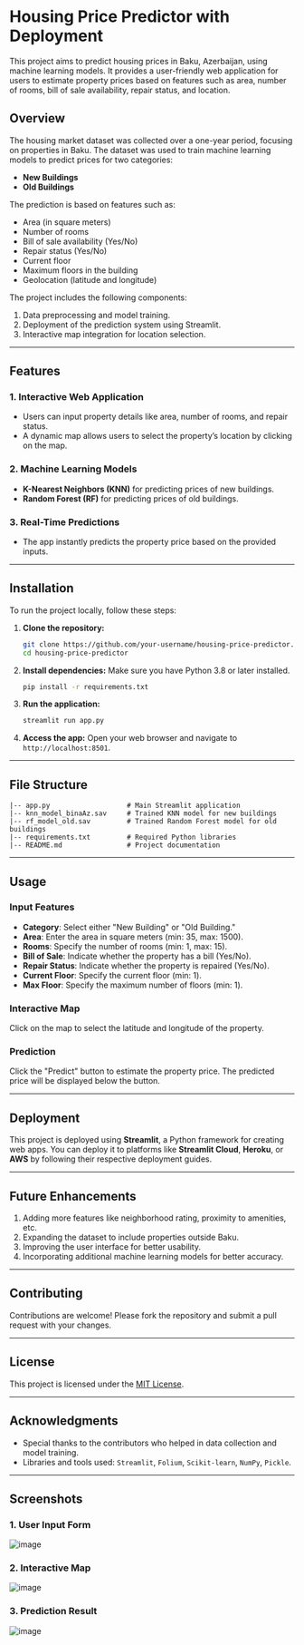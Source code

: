 # Housing Price Predictor with Deployment

This project aims to predict housing prices in Baku, Azerbaijan, using machine learning models. It provides a user-friendly web application for users to estimate property prices based on features such as area, number of rooms, bill of sale availability, repair status, and location.

## Overview

The housing market dataset was collected over a one-year period, focusing on properties in Baku. The dataset was used to train machine learning models to predict prices for two categories:

- **New Buildings**
- **Old Buildings**

The prediction is based on features such as:
- Area (in square meters)
- Number of rooms
- Bill of sale availability (Yes/No)
- Repair status (Yes/No)
- Current floor
- Maximum floors in the building
- Geolocation (latitude and longitude)

The project includes the following components:
1. Data preprocessing and model training.
2. Deployment of the prediction system using Streamlit.
3. Interactive map integration for location selection.

---

## Features

### **1. Interactive Web Application**
- Users can input property details like area, number of rooms, and repair status.
- A dynamic map allows users to select the property’s location by clicking on the map.

### **2. Machine Learning Models**
- **K-Nearest Neighbors (KNN)** for predicting prices of new buildings.
- **Random Forest (RF)** for predicting prices of old buildings.

### **3. Real-Time Predictions**
- The app instantly predicts the property price based on the provided inputs.

---

## Installation

To run the project locally, follow these steps:

1. **Clone the repository:**
   ```bash
   git clone https://github.com/your-username/housing-price-predictor.git
   cd housing-price-predictor
   ```

2. **Install dependencies:**
   Make sure you have Python 3.8 or later installed.
   ```bash
   pip install -r requirements.txt
   ```

3. **Run the application:**
   ```bash
   streamlit run app.py
   ```

4. **Access the app:**
   Open your web browser and navigate to `http://localhost:8501`.

---

## File Structure

```
|-- app.py                   # Main Streamlit application
|-- knn_model_binaAz.sav     # Trained KNN model for new buildings
|-- rf_model_old.sav         # Trained Random Forest model for old buildings
|-- requirements.txt         # Required Python libraries
|-- README.md                # Project documentation
```

---

## Usage

### **Input Features**
- **Category**: Select either "New Building" or "Old Building."
- **Area**: Enter the area in square meters (min: 35, max: 1500).
- **Rooms**: Specify the number of rooms (min: 1, max: 15).
- **Bill of Sale**: Indicate whether the property has a bill (Yes/No).
- **Repair Status**: Indicate whether the property is repaired (Yes/No).
- **Current Floor**: Specify the current floor (min: 1).
- **Max Floor**: Specify the maximum number of floors (min: 1).

### **Interactive Map**
Click on the map to select the latitude and longitude of the property.

### **Prediction**
Click the "Predict" button to estimate the property price. The predicted price will be displayed below the button.

---

## Deployment

This project is deployed using **Streamlit**, a Python framework for creating web apps. You can deploy it to platforms like **Streamlit Cloud**, **Heroku**, or **AWS** by following their respective deployment guides.

---

## Future Enhancements

1. Adding more features like neighborhood rating, proximity to amenities, etc.
2. Expanding the dataset to include properties outside Baku.
3. Improving the user interface for better usability.
4. Incorporating additional machine learning models for better accuracy.

---

## Contributing

Contributions are welcome! Please fork the repository and submit a pull request with your changes.

---

## License

This project is licensed under the [MIT License](LICENSE).

---

## Acknowledgments

- Special thanks to the contributors who helped in data collection and model training.
- Libraries and tools used: `Streamlit`, `Folium`, `Scikit-learn`, `NumPy`, `Pickle`.

---

## Screenshots

### **1. User Input Form**
![image](https://github.com/user-attachments/assets/5d195266-fade-434f-a9e4-a14d7391d406)


### **2. Interactive Map**
![image](https://github.com/user-attachments/assets/1140f7fd-9ea4-4f19-ac16-1f152b6f635a)


### **3. Prediction Result**
![image](https://github.com/user-attachments/assets/9c0f9b47-342d-4752-80c5-af36606a426d)


